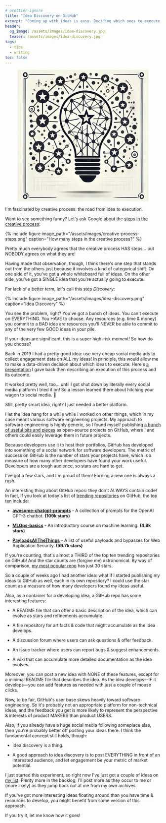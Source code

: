 ```yaml
---
# prettier-ignore
title: "Idea Discovery on GitHub"
excerpt: "Coming up with ideas is easy. Deciding which ones to execute on is HARD. Here's a kitchen-sink approach using engagement as a metric of market potential."
header:
  og_image: /assets/images/idea-discovery.jpg
  teaser: /assets/images/idea-discovery.jpg
tags:
  - tips
  - writing
toc: false
---
```


<figure class="align-left drop-image">
    <img src="/assets/images/idea-discovery.jpg">
</figure>

I'm fascinated by creative process: the road from idea to execution.

Want to see something funny? Let's ask Google about the [steps in the creative process](https://www.google.com/search?q=steps+in+the+creative+process):

{% include figure image_path="/assets/images/creative-process-steps.png" caption="How many steps in the creative process?" %}

Pretty much everybody agrees that the creative process HAS steps... but NOBODY agrees on what they are!

Having made that observation, though, I think there's one step that stands out from the others just because it involves a kind of categorical shift. On one side of it, you've got a whole whiteboard full of ideas. On the other side, you've got a SINGLE idea that you're actually going to execute.

For lack of a better term, let's call this step _Discovery:_

{% include figure image_path="/assets/images/idea-discovery.png" caption="Idea Discovery" %}

You see the problem, right? You've got a bunch of ideas. You can't execute on EVERYTHING. You HAVE to choose. Any resources (e.g. time & money) you commit to a BAD idea are resources you'll NEVER be able to commit to any of the very few GOOD ideas in your pile.

If your ideas are significant, this is a super high-risk moment! So how do you choose?

Back in 2019 I had a pretty good idea: use very cheap social media ads to collect engagement data on ALL my ideas! In principle, this would allow me to make a data-driven decision about which ideas to execute. Here's [a presentation](/assets/documents/twitter-ad-discovery.pdf) I gave back then describing an execution of this process and its outcome.

It worked pretty well, too... until I got shut down by literally every social media platform I tried it on! So a lesson learned there about hitching your wagon to social media. 🤣

Still, pretty smart idea, right? I just needed a better platform.

I let the idea hang for a while while I worked on other things, which in my case meant various software engineering projects. My approach to software engineering is highly generic, so I found myself publishing [a bunch of useful bits and pieces](https://github.com/karmaniverous?tab=repositories) as open-source projects on GitHub, where I and others could easily leverage them in future projects.

Because developers use it to host their portfolios, GitHub has developed into something of a social network for software developers. The metric of success on GitHub is the number of stars your projects have, which is a measure of how many other developers have found your work useful. Developers are a tough audience, so stars are hard to get.

I've got a few stars, and I'm proud of them! Earning a new one is always a rush.

An interesting thing about GitHub repos: they don't ALWAYS contain code! In fact, if you look at today's list of [trending repositories](https://github.com/trending) on GitHub, the top ten include:

- [**awesome-chatgpt-prompts**](https://github.com/f/awesome-chatgpt-prompts) - A collection of prompts for the OpenAI GPT-3 chatbot. **(109k stars)**

- [**MLOps-basics**](https://github.com/graviraja/MLOps-Basics) - An introductory course on machine learning. **(4.9k stars)**

- [**PayloadsAllTheThings**](https://github.com/swisskyrepo/PayloadsAllTheThings) - A list of useful payloads and bypasses for Web Application Security. **(59.7k stars)**

If you're counting, that's almost a THIRD of the top ten trending repositories on GitHub! And the star counts are (forgive me) astronomical. By way of comparison, [my most popular repo](https://github.com/karmaniverous/serify-deserify) has just 30 stars.

So a couple of weeks ago I had another idea: what if I started publishing my ideas to GitHub as well, each in its own repository? I could use the star count as a measure of how many developers found my ideas useful.

Also, as a container for a developing idea, a GitHub repo has some interesting features:

- A README file that can offer a basic description of the idea, which can evolve as stars and refinements accumulate.

- A file repository for artifacts & code that might accumulate as the idea develops.

- A discussion forum where users can ask questions & offer feedback.

- An issue tracker where users can report bugs & suggest enhancements.

- A wiki that can accumulate more detailed documentation as the idea evolves.

Moreover, you can post a new idea with NONE of these features, except for a minimal README file that describes the idea. As the idea develops—IF it develops—you can add features as needed with just a couple of mouse clicks.

Now, to be fair, GitHub's user base skews heavily toward software engineering. So it's probably not an appropriate platform for non-technical ideas, and the feedback you get is more likely to represent the perspective & interests of product MAKERS than product USERS.

Also, if you already have a huge social media following someplace else, then you're probably better off posting your ideas there. I think the fundamental concept still holds, though:

- Idea discovery is a thing.

- A good approach to idea discovery is to post EVERYTHING in front of an interested audience, and let engagement be your metric of market potential.

I just started this experiment, so right now I've just got a couple of ideas on [my list](https://github.com/stars/karmaniverous/lists/ideas). Plenty more in the backlog; I'll post more as they occur to me or (more likely) as they jump back out at me from my own archives.

If you've got more interesting ideas floating around than you have time & resources to develop, you might benefit from some version of this approach.

If you try it, let me know how it goes!
